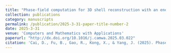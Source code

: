 ```yaml
---
title: "Phase-field computation for 3D shell reconstruction with an energy-stable and uniquely solvable BDF2 method"
collection: publications
category: manuscripts
permalink: /publication/2025-3-31-paper-title-number-2
date: 2025-3-31
venue: 'Computers and Mathematics with Applications'
paperurl: "http://dx.doi.org/10.1016/j.camwa.2025.03.022"
citation: 'Cai, D., Fu, B., Gao, R., Kong, X., & Yang, J. (2025). Phase-field computation for 3D shell reconstruction with an energy-stable and uniquely solvable BDF2 method. Computers & Mathematics with Applications, 189, 1-23.'
---
```

